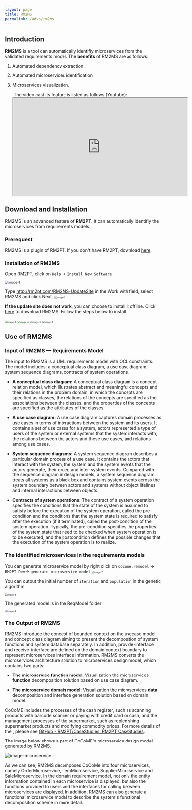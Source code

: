 ```yaml
---
layout: page
title: RM2MS
permalink: /advs/rm2ms
---
```


## Introduction

**RM2MS** is a tool can automatically identifiy microservices from the validated requirements model. The **benefits** of RM2MS are as follows:

1. Automated dependency extraction.

2. Automated microservices identification

3. Microservices visualization.
   
   <img title="" src="..\..\imgs\RM2MS\overview.jpg" alt="">
   The video cast its feature is listed as follows (Youtube):
   <iframe class="uk-width-1-3@m" width="560" height="315" src="https://www.youtube.com/embed/1PTBn7WLNiM" frameborder="1" allow="accelerometer; autoplay; encrypted-media; gyroscope; picture-in-picture" allowfullscreen>RM2MS Youtube Video</iframe>

## Download and Installation

RM2MS is an advanced feature of **RM2PT**. It can automatically identifiy the microservices from requirements models.

### Prerequest

RM2MS is a plugin of RM2PT. If you don't have RM2PT, download [here](https://rm2pt.com/downloads/).

### Installation of RM2MS

Open RM2PT, click on `Help` -> `Install New Software`

<img src="../../imgs/RM2MS/image-1.png" alt="image-1" style="zoom: 70%;" />

Type http://rm2pt.com/RM2MS-UpdateSite in the Work with field, select RM2MS and click Next.
<img src="../../imgs/RM2MS/image-2.png" alt="image-2" style="zoom: 50%;" />

**If the update site does not work**, you can choose to install it offline. Click [here](https://github.com/RM2PT/RM2MS-UpdateSite/releases/download/v1.0.0/com.rm2pt.generator.microservice.updatesite-1.0.0-SNAPSHOT.zip) to download RM2MS. Follow the steps below to install.





<img title="" src="../../imgs/RM2MS/image-3.png" alt="image-3" style="zoom: 50%;" data-align="left">
<img src="../../imgs/RM2MS/image-4.png" alt="image-4" style="zoom: 50%;" />
<img src="../../imgs/RM2MS/image-5.png" alt="image-5" style="zoom: 50%;" />
<img src="../../imgs/RM2MS/image-6.png" alt="image-6" style="zoom: 50%;" />

## Use of RM2MS

### Input of RM2MS — Requirements Model

The input to RM2MS is a UML requirements model with OCL constraints. The model includes: a conceptual class diagram, a use case diagram, system sequence diagrams, contracts of system operations.

- **A conceptual class diagram:** A conceptual class diagram is a concept-relation model, which illustrates abstract and meaningful concepts and their relations in the problem domain, in which the concepts are specified as classes, the relations of the concepts are specified as the associations between the classes, and the properties of the concepts are specified as the attributes of the classes.

- **A use case diagram:** A use case diagram captures domain processes as use cases in terms of interactions between the system and its users. It contains a set of use cases for a system, actors represented a type of users of the system or external systems that the system interacts with, the relations between the actors and these use cases, and relations among use cases.

- **System sequence diagrams:** A system sequence diagram describes a particular domain process of a use case. It contains the actors that interact with the system, the system and the system events that the actors generate, their order, and inter-system events. Compared with the sequence diagram in design models, a system sequence diagram treats all systems as a black box and contains system events across the system boundary between actors and systems without object lifelines and internal interactions between objects.

- **Contracts of system operations:** The contract of a system operation specifies the conditions that the state of the system is assumed to satisfy before the execution of the system operation, called the pre-condition and the conditions that the system state is required to satisfy after the execution (if it terminated), called the post-condition of the system operation. Typically, the pre-condition specifies the properties of the system state that need to be checked when system operation is to be executed, and the postcondition defines the possible changes that the execution of the system operation is to realize.

### The identified microservices in the requirements models

You can generate microservice model by right click on `cocome.remodel` -> `RM2PT-Dev`-> `generate microservice model`
<img src="../../imgs/RM2MS/image-7.png" alt="image-7" style="zoom: 50%;" />

You can output the initial number of `iteration` and `population` in the genetic algorithm  

<img src="../../imgs/RM2MS/image-8.png" alt="image-8" style="zoom: 50%;" />

The generated model is in the ReqModel folder  

<img src="../../imgs/RM2MS/image-9.png" alt="image-9" style="zoom: 50%;" />  

### The Output of RM2MS

RM2MS introduce the concept of bounded context on the usecase model and concept class diagram aiming to present the decomposition of system functions and system database separately. In addition, provide-interface and receive-interface are defined on the domain context boundary to represent microservices interface information.  RM2MS converts the microservices architecture solution to microservices design model,  which contains two parts:

- **The microservice function model**: Visualization the microservices **function** decomposition solution based on use case diagram.

- **The microservice domain model**: Visualization the microservices **data** decomposition and interface generation solution based on domain model.

CoCoME includes the processes of the cash register, such as scanning products with barcode scanner or paying with credit card or cash, and the management processes of the supermarket, such as replenishing supermarket products and modifying commodity prices. For more details of the , please see [GitHub - RM2PT/CaseStudies: RM2PT CaseStudies](https://github.com/RM2PT/CaseStudies).

The image below shows a part of CoCoME's microservice design model generated by RM2MS.

![image-microservice](../../imgs/RM2MS/output.png)

As we can see, RM2MS decomposes CoCoMe into four microservices, namely OrderMicroservice, ItemMicroservice, SupplierMicroservice and SaleMicroservice. In the domain requirement model, not only the entity information contained in each microservice is displayed, but also the functions provided to users and the interfaces for calling between microservices are displayed. In addition, RM2MS can also generate a functional microservice model to describe the system's functional decomposition scheme in more detail.